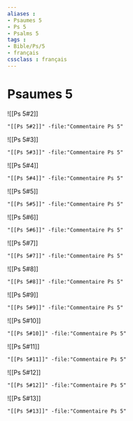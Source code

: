```yaml
---
aliases : 
- Psaumes 5
- Ps 5
- Psalms 5
tags : 
- Bible/Ps/5
- français
cssclass : français
---
```


# Psaumes 5

![[Ps 5#2]]

```query
"[[Ps 5#2]]" -file:"Commentaire Ps 5"
```

![[Ps 5#3]]

```query
"[[Ps 5#3]]" -file:"Commentaire Ps 5"
```

![[Ps 5#4]]

```query
"[[Ps 5#4]]" -file:"Commentaire Ps 5"
```

![[Ps 5#5]]

```query
"[[Ps 5#5]]" -file:"Commentaire Ps 5"
```

![[Ps 5#6]]

```query
"[[Ps 5#6]]" -file:"Commentaire Ps 5"
```

![[Ps 5#7]]

```query
"[[Ps 5#7]]" -file:"Commentaire Ps 5"
```

![[Ps 5#8]]

```query
"[[Ps 5#8]]" -file:"Commentaire Ps 5"
```

![[Ps 5#9]]

```query
"[[Ps 5#9]]" -file:"Commentaire Ps 5"
```

![[Ps 5#10]]

```query
"[[Ps 5#10]]" -file:"Commentaire Ps 5"
```

![[Ps 5#11]]

```query
"[[Ps 5#11]]" -file:"Commentaire Ps 5"
```

![[Ps 5#12]]

```query
"[[Ps 5#12]]" -file:"Commentaire Ps 5"
```

![[Ps 5#13]]

```query
"[[Ps 5#13]]" -file:"Commentaire Ps 5"
```

